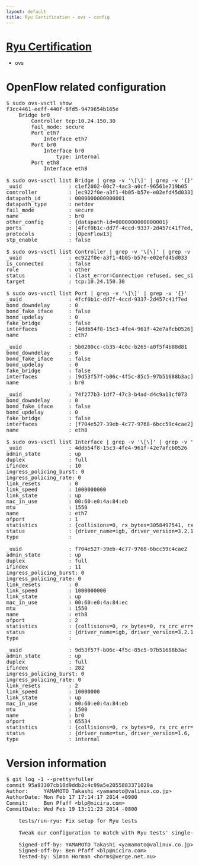 ```yaml
---
layout: default
title: Ryu Certification - ovs - config
---
```

# [Ryu Certification](http://osrg.github.io/ryu/certification.html)
* ovs 

# OpenFlow related configuration
<pre>
$ sudo ovs-vsctl show
f3cc4461-eeff-440f-8fd5-9479654b165e
    Bridge br0
        Controller tcp:10.24.150.30
        fail_mode: secure
        Port eth7
            Interface eth7
        Port br0
            Interface br0
                type: internal
        Port eth8
            Interface eth8

$ sudo ovs-vsctl list Bridge | grep -v '\[\]' | grep -v '{}'
_uuid               : c1ef2002-00c7-4ac3-a0cf-96561e719b05
controller          : [ec922f0e-a3f1-4b05-b57e-e02efd45d033]
datapath_id         : 0000000000000001
datapath_type       : netdev
fail_mode           : secure
name                : br0
other_config        : {datapath-id=0000000000000001}
ports               : [4fcf0b1c-dd7f-4ccd-9337-2d457c41f7ed, 5b0280cc-cb35-4c0c-b265-a0f5f4b88d81, 74f277b3-1df7-47c3-b4ad-d4c9a13cf073]
protocols           : [OpenFlow13]
stp_enable          : false

$ sudo ovs-vsctl list Controller | grep -v '\[\]' | grep -v '{}'
_uuid               : ec922f0e-a3f1-4b05-b57e-e02efd45d033
is_connected        : false
role                : other
status              : {last_error=Connection refused, sec_since_connect=302, sec_since_disconnect=3, state=BACKOFF}
target              : tcp:10.24.150.30

$ sudo ovs-vsctl list Port | grep -v '\[\]' | grep -v '{}'
_uuid               : 4fcf0b1c-dd7f-4ccd-9337-2d457c41f7ed
bond_downdelay      : 0
bond_fake_iface     : false
bond_updelay        : 0
fake_bridge         : false
interfaces          : [4ddb54f8-15c3-4fe4-961f-42e7afcb0526]
name                : eth7

_uuid               : 5b0280cc-cb35-4c0c-b265-a0f5f4b88d81
bond_downdelay      : 0
bond_fake_iface     : false
bond_updelay        : 0
fake_bridge         : false
interfaces          : [9d53f57f-b06c-4f5c-85c5-97b51688b3ac]
name                : br0

_uuid               : 74f277b3-1df7-47c3-b4ad-d4c9a13cf073
bond_downdelay      : 0
bond_fake_iface     : false
bond_updelay        : 0
fake_bridge         : false
interfaces          : [f704e527-39eb-4c77-9768-6bcc59c4cae2]
name                : eth8

$ sudo ovs-vsctl list Interface | grep -v '\[\]' | grep -v '{}'
_uuid               : 4ddb54f8-15c3-4fe4-961f-42e7afcb0526
admin_state         : up
duplex              : full
ifindex             : 10
ingress_policing_burst: 0
ingress_policing_rate: 0
link_resets         : 0
link_speed          : 1000000000
link_state          : up
mac_in_use          : 00:60:e0:4a:84:eb
mtu                 : 1550
name                : eth7
ofport              : 1
statistics          : {collisions=0, rx_bytes=3058497541, rx_crc_err=0, rx_dropped=0, rx_errors=0, rx_frame_err=0, rx_over_err=0, rx_packets=72586870, tx_bytes=0, tx_dropped=0, tx_errors=0, tx_packets=0}
status              : {driver_name=igb, driver_version=3.2.10-k, firmware_version=3.10-0}
type                : 

_uuid               : f704e527-39eb-4c77-9768-6bcc59c4cae2
admin_state         : up
duplex              : full
ifindex             : 11
ingress_policing_burst: 0
ingress_policing_rate: 0
link_resets         : 0
link_speed          : 1000000000
link_state          : up
mac_in_use          : 00:60:e0:4a:84:ec
mtu                 : 1550
name                : eth8
ofport              : 2
statistics          : {collisions=0, rx_bytes=0, rx_crc_err=0, rx_dropped=0, rx_errors=0, rx_frame_err=0, rx_over_err=0, rx_packets=0, tx_bytes=2314784, tx_dropped=0, tx_errors=0, tx_packets=24717}
status              : {driver_name=igb, driver_version=3.2.10-k, firmware_version=3.10-0}
type                : 

_uuid               : 9d53f57f-b06c-4f5c-85c5-97b51688b3ac
admin_state         : up
duplex              : full
ifindex             : 282
ingress_policing_burst: 0
ingress_policing_rate: 0
link_resets         : 2
link_speed          : 10000000
link_state          : up
mac_in_use          : 00:60:e0:4a:84:eb
mtu                 : 1500
name                : br0
ofport              : 65534
statistics          : {collisions=0, rx_bytes=0, rx_crc_err=0, rx_dropped=0, rx_errors=0, rx_frame_err=0, rx_over_err=0, rx_packets=0, tx_bytes=0, tx_dropped=0, tx_errors=0, tx_packets=0}
status              : {driver_name=tun, driver_version=1.6, firmware_version=N/A}
type                : internal
</pre>

# Version information
<pre>
$ git log -1 --pretty=fuller
commit 95a93307cb10d9ddb2c4c99a5e2055883371020a
Author:     YAMAMOTO Takashi &lt;yamamoto@valinux.co.jp&gt;
AuthorDate: Mon Feb 17 17:14:17 2014 +0900
Commit:     Ben Pfaff &lt;blp@nicira.com&gt;
CommitDate: Wed Feb 19 13:11:23 2014 -0800

    tests/run-ryu: Fix setup for Ryu tests
    
    Tweak our configuration to match with Ryu tests' single-bridge assumption.
    
    Signed-off-by: YAMAMOTO Takashi &lt;yamamoto@valinux.co.jp&gt;
    Signed-off-by: Ben Pfaff &lt;blp@nicira.com&gt;
    Tested-by: Simon Horman &lt;horms@verge.net.au&gt;
</pre>

